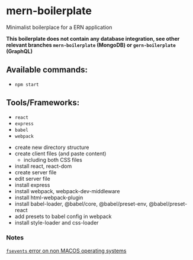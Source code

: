 # mern-boilerplate
Minimalist boilerplace for a ERN application

**This boilerplate does not contain any database integration, see other relevant branches `mern-boilerplate` (MongoDB) or `gern-boilerplate` (GraphQL)**

## Available commands:
 - `npm start`
 
## Tools/Frameworks:
- `react`
- `express`
- `babel`
- `webpack`

* create new directory structure
* create client files (and paste content)
	* including both CSS files
* install react, react-dom
* create server file
* edit server file
* install express
* install webpack, webpack-dev-middleware
* install html-webpack-plugin
* install babel-loader, @babel/core, @babel/preset-env, @babel/preset-react
* add presets to babel config in webpack
* install style-loader and css-loader

### Notes

[`fsevents` error on non MACOS operating systems](https://stackoverflow.com/questions/46929196/how-to-solve-npm-install-throwing-fsevents-warning-on-non-mac-os)